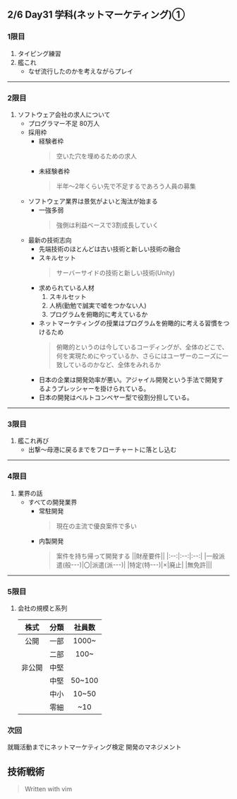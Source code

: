 ## 2/6 Day31 学科(ネットマーケティング)①
### 1限目
1. タイピング練習
1. 艦これ
	- なぜ流行したのかを考えながらプレイ
---
### 2限目
1. ソフトウェア会社の求人について
	- プログラマー不足 80万人
	- 採用枠
		- 経験者枠
			> 空いた穴を埋めるための求人
		- 未経験者枠
			> 半年～2年くらい先で不足するであろう人員の募集
	- ソフトウェア業界は景気がよいと淘汰が始まる
		- 一強多弱
			> 強側は利益ベースで3割成長していく
	- 最新の技術志向
		- 先端技術のほとんどは古い技術と新しい技術の融合
		- スキルセット
			> サーバーサイドの技術と新しい技術(Unity)
		- 求められている人材
			1. スキルセット
			1. 人柄(勤勉で誠実で嘘をつかない人)
			1. プログラムを俯瞰的に考えているか
		- ネットマーケティングの授業はプログラムを俯瞰的に考える習慣をつけるため
			> 俯瞰的というのは今しているコーディングが、全体のどこで、何を実現ためにやっているか、さらにはユーザーのニーズに一致しているのかなど、全体をみれるか
		- 日本の企業は開発効率が悪い。アジャイル開発という手法で開発するようプレッシャーを掛けられている。
		- 日本の開発はベルトコンベヤー型で役割分担している。
---
### 3限目
1. 艦これ再び
	- 出撃～母港に戻るまでをフローチャートに落とし込む
---
### 4限目
1. 業界の話
	- すべての開発業界
		- 常駐開発
			> 現在の主流で優良案件で多い
		- 内製開発
			> 案件を持ち帰って開発する
	||財産要件||
	|:--:|:--:|:--:|
	|一般派遣(般---)|〇|派遣(派---)|
	|特定(特---)|×|廃止|
	|無免許|||
---
### 5限目
1. 会社の規模と系列

	|株式|分類|社員数|
	|:--:|--|:--:|
	|公開|一部|1000~|コードなんて書かない
	||二部|100~|
	|非公開|中堅|
	||中堅|50~100|
	||中小|10~50|
	||零細|~10|設計なんてないよ

### 次回
就職活動までにネットマーケティング検定
開発のマネジメント

技術戦術
---
> Written with vim

